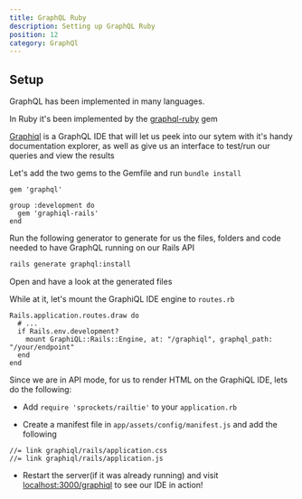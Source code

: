 ```yaml
---
title: GraphQL Ruby
description: Setting up GraphQL Ruby
position: 12
category: GraphQl
---
```


## Setup

GraphQL has been implemented in many languages.

In Ruby it's been implemented by the [graphql-ruby](https://graphql-ruby.org/) gem

[Graphiql](https://github.com/rmosolgo/graphiql-rails) is a GraphQL IDE that will let us peek into our sytem with it's handy documentation explorer, as well as give us an interface to test/run our queries and view the results

Let's add the two gems to the Gemfile and run `bundle install`

```ruby[Gemfile]
gem 'graphql'

group :development do
  gem 'graphiql-rails'
end
```

Run the following generator to generate for us the files, folders and code needed to have GraphQL running on our Rails API

```bash
rails generate graphql:install
```

Open and have a look at the generated files

While at it, let's mount the GraphiQL IDE engine to `routes.rb`

```ruby[config/routes.rb]
Rails.application.routes.draw do
  # ...
  if Rails.env.development?
    mount GraphiQL::Rails::Engine, at: "/graphiql", graphql_path: "/your/endpoint"
  end
end
```

Since we are in API mode, for us to render HTML on the GraphiQL IDE, lets do the following:

- Add `require 'sprockets/railtie'` to your `application.rb`

- Create a manifest file in `app/assets/config/manifest.js` and add the following

```js[app/assets/config/manifest.js]
//= link graphiql/rails/application.css
//= link graphiql/rails/application.js
```

- Restart the server(if it was already running) and visit [localhost:3000/graphiql](localhost:3000/graphiql) to see our IDE in action!
